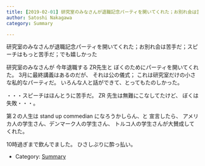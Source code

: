 ```yaml
---
title: [2019-02-01] 研究室のみなさんが退職記念パーティを開いてくれた；お別れ会は苦手だ；スピーチはもっと苦手だ；でも嬉しかった
author: Satoshi Nakagawa
category: Summary

---
```


研究室のみなさんが退職記念パーティを開いてくれた；お別れ会は苦手だ；スピーチはもっと苦手だ；でも嬉しかった

 研究室のみなさんが 今年退職する ZR先生と
ぼくのためにパーティを開いてくれた。
3月に最終講義はあるのだが、
それは公の儀式；
これは研究室だけの小さな私的なパーティだ。
いろんな人と話ができて、とってもたのしかった。

 ・・・スピーチはほんとうに苦手だ。
ZR 先生は無難にこなしてたけど、
ぼくは失敗・・・。

 第２の人生は stand up commedian になろうかしらん、と
宣言したら、
アメリカ人の学生さん、デンマーク人の学生さん、
トルコ人の学生さんが大賛成してくれた。

 10時過ぎまで飲んでました。
ひさしぶりに酔っ払い。

- Category: [Summary](https://merapano.github.io/categories.html#Summary)

